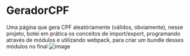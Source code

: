# GeradorCPF
Uma página que gera CPF aleatóriamente (válidos, obviamente), nesse projeto, botei em prática os conceitos de import/export, programando através de módulos e utilizando webpack, para criar um bundle desses módulos no final
![image](https://github.com/ArthurTeixeiraS/GeradorCPF/assets/111259694/e40e7706-5671-4caa-8a70-9ba6c50cf0ea)

